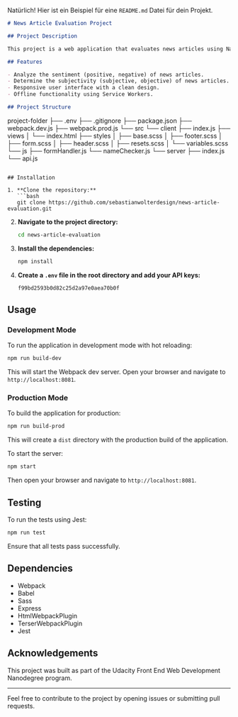 Natürlich! Hier ist ein Beispiel für eine `README.md` Datei für dein Projekt.

```markdown
# News Article Evaluation Project

## Project Description

This project is a web application that evaluates news articles using Natural Language Processing (NLP) techniques. The application allows users to enter a URL to a news article, and it then analyzes the content for sentiment (polarity) and subjectivity.

## Features

- Analyze the sentiment (positive, negative) of news articles.
- Determine the subjectivity (subjective, objective) of news articles.
- Responsive user interface with a clean design.
- Offline functionality using Service Workers.

## Project Structure

```
project-folder
├── .env
├── .gitignore
├── package.json
├── webpack.dev.js
├── webpack.prod.js
└── src
    └── client
        ├── index.js
        ├── views
        │   └── index.html
        ├── styles
        │   ├── base.scss
        │   ├── footer.scss
        │   ├── form.scss
        │   ├── header.scss
        │   ├── resets.scss
        │   └── variables.scss
        └── js
            ├── formHandler.js
            └── nameChecker.js
    └── server
        ├── index.js
        └── api.js
```

## Installation

1. **Clone the repository:**
   ```bash
   git clone https://github.com/sebastianwolterdesign/news-article-evaluation.git
   ```

2. **Navigate to the project directory:**
   ```bash
   cd news-article-evaluation
   ```

3. **Install the dependencies:**
   ```bash
   npm install
   ```

4. **Create a `.env` file in the root directory and add your API keys:**
   ```
   f99bd2593b0d82c25d2a97e0aea70b0f
   ```

## Usage

### Development Mode

To run the application in development mode with hot reloading:

```bash
npm run build-dev
```

This will start the Webpack dev server. Open your browser and navigate to `http://localhost:8081`.

### Production Mode

To build the application for production:

```bash
npm run build-prod
```

This will create a `dist` directory with the production build of the application.

To start the server:

```bash
npm start
```

Then open your browser and navigate to `http://localhost:8081`.

## Testing

To run the tests using Jest:

```bash
npm run test
```

Ensure that all tests pass successfully.

## Dependencies

- Webpack
- Babel
- Sass
- Express
- HtmlWebpackPlugin
- TerserWebpackPlugin
- Jest


## Acknowledgements

This project was built as part of the Udacity Front End Web Development Nanodegree program.

---

Feel free to contribute to the project by opening issues or submitting pull requests.
